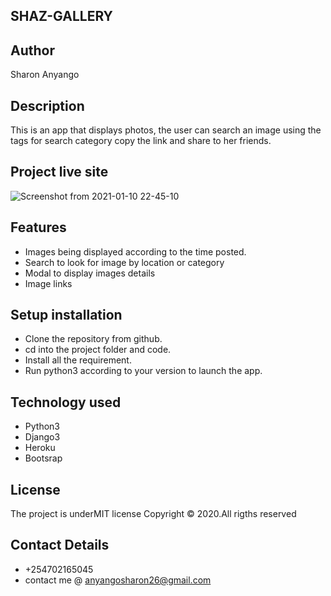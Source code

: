 ## SHAZ-GALLERY

## Author
Sharon Anyango

## Description
This is an app that displays photos, the user can search an image using the tags for search category copy the link and share to her friends.

## Project live site
![Screenshot from 2021-01-10 22-45-10](https://user-images.githubusercontent.com/70533100/104133802-e8bf8f00-5396-11eb-868f-03085601bdf6.png)


## Features
* Images being displayed according to the time posted.
* Search to look for image by location or category
* Modal to display images details
* Image links


## Setup installation
* Clone the repository from github.
* cd into the project folder and code.
* Install all the requirement.
* Run python3 according to your version to launch the app.

## Technology used
* Python3
* Django3
* Heroku
* Bootsrap


## License
The project is underMIT license Copyright © 2020.All rigths reserved

## Contact Details
* +254702165045
* contact me @ anyangosharon26@gmail.com
